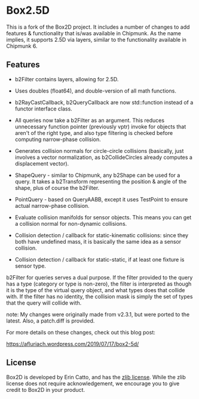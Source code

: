 
# Box2.5D

This is a fork of the Box2D project. It includes a number of changes to add features & functionality that is/was available in Chipmunk. As the name implies, it supports 2.5D via layers, similar to the functionality available in Chipmunk 6.

## Features

- b2Filter contains layers, allowing for 2.5D.
- Uses doubles (float64), and double-version of all math functions.
- b2RayCastCallback, b2QueryCallback are now std::function instead of a functor interface class.
- All queries now take a b2Filter as an argument. This reduces unnecessary function pointer (previously vptr) invoke for objects that aren't of the right type, and also type filtering is checked before computing narrow-phase collision.
- Generates collision normals for circle-circle collisions (basically, just involves a vector normalization, as b2CollideCircles already computes a displacement vector).


- ShapeQuery - similar to Chipmunk, any b2Shape can be used for a query. It takes a b2Transform representing the position & angle of the shape, plus of course the b2Filter.
- PointQuery - based on QueryAABB, except it uses TestPoint to ensure actual narrow-phase collision. 

- Evaluate collision manifolds for sensor objects. This means you can get a collision normal for non-dynamic collisions.
- Collision detection / callback for static-kinematic collisions: since they both have undefined mass, it is basically the same idea as a sensor collision. 
- Collision detection / callback for static-static, if at least one fixture is sensor type.

b2Filter for queries serves a dual purpose. If the filter provided to the query has a type (category or type is non-zero), the filter is interpreted as though it is the type of the virtual query object, and what types does that collide with. If the filter has no identity, the collision mask is simply the set of types that the query will collide with.

note: My changes were originally made from v2.3.1, but were ported to the latest. Also, a patch.diff is provided.

For more details on these changes, check out this blog post:

<https://afluriach.wordpress.com/2019/07/17/box2-5d/>

## License

Box2D is developed by Erin Catto, and has the [zlib license](http://en.wikipedia.org/wiki/Zlib_License). While the zlib license does not require acknowledgement, we encourage you to give credit to Box2D in your product.
